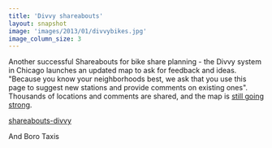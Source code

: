 ```yaml
---
title: 'Divvy shareabouts'
layout: snapshot
image: 'images/2013/01/divvybikes.jpg'
image_column_size: 3
---
```


Another successful Shareabouts for bike share planning - the Divvy system in Chicago launches an updated map to ask for feedback and ideas. "Because you know your neighborhoods best, we ask that you use this page to suggest new stations and provide comments on existing ones". Thousands of locations and comments are shared, and the map is <a href="http://suggest.divvybikes.com/">still going strong</a>. 

<a href="https://github.com/openplans/shareabouts-divvy"><span class="octicon octicon-mark-github"> shareabouts-divvy</span></a>

And Boro Taxis